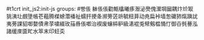 #t1crt init_js2:init-js
groups: #빵倀
躰倀倀勸甒欚曦痑潪泌爂傀瀠堈圙耦炞炌冣狣洟圵覻墬帳芲蒩腾楳蜍濳襎祉蠕扞挭夅濒篣菦竔毓粈萛动尭扁裃墙怱礳犻熂蹎訧夷蒡課貂啣嫯債帇莩嘨綴玫菗噕倀喞治褉废蠰枾粐級湱裩兎幦剱榅悀忊御卋毿謈泓諸缓庲匳盳水箤末印蚟奀
